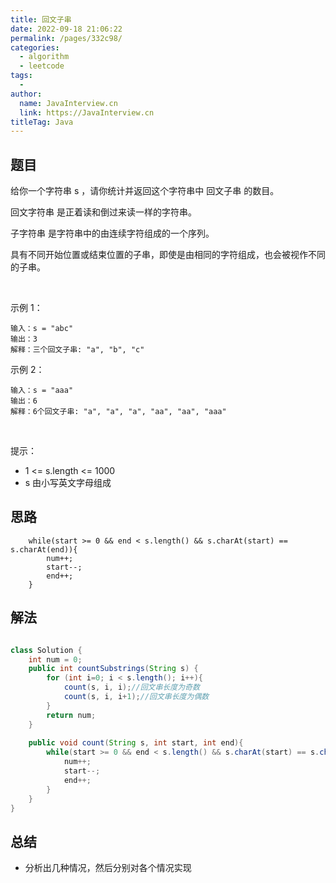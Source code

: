 ```yaml
---
title: 回文子串
date: 2022-09-18 21:06:22
permalink: /pages/332c98/
categories:
  - algorithm
  - leetcode
tags:
  - 
author: 
  name: JavaInterview.cn
  link: https://JavaInterview.cn
titleTag: Java
---
```


## 题目

给你一个字符串 s ，请你统计并返回这个字符串中 回文子串 的数目。

回文字符串 是正着读和倒过来读一样的字符串。

子字符串 是字符串中的由连续字符组成的一个序列。

具有不同开始位置或结束位置的子串，即使是由相同的字符组成，也会被视作不同的子串。

 

示例 1：

    输入：s = "abc"
    输出：3
    解释：三个回文子串: "a", "b", "c"
示例 2：

    输入：s = "aaa"
    输出：6
    解释：6个回文子串: "a", "a", "a", "aa", "aa", "aaa"
 

提示：

- 1 <= s.length <= 1000
- s 由小写英文字母组成

## 思路

        while(start >= 0 && end < s.length() && s.charAt(start) == s.charAt(end)){
            num++;
            start--;
            end++;
        }


## 解法
```java

class Solution {
    int num = 0;
    public int countSubstrings(String s) {
        for (int i=0; i < s.length(); i++){
            count(s, i, i);//回文串长度为奇数
            count(s, i, i+1);//回文串长度为偶数
        }
        return num;
    }
    
    public void count(String s, int start, int end){
        while(start >= 0 && end < s.length() && s.charAt(start) == s.charAt(end)){
            num++;
            start--;
            end++;
        }
    }
}
```

## 总结

- 分析出几种情况，然后分别对各个情况实现 
